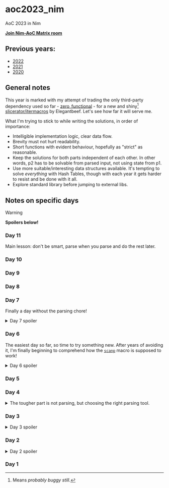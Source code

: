 # aoc2023_nim
AoC 2023 in Nim

**[Join Nim-AoC Matrix room](https://matrix.to/#/%23nim-aoc%3Amatrix.org?via=matrix.org&via=envs.net&via=t2bot.io)**

## Previous years:
 - [2022](https://github.com/ZoomRmc/aoc2022_nim)
 - [2021](https://github.com/ZoomRmc/aoc2021_nim)
 - [2020](https://github.com/ZoomRmc/aoc2020_nim)

## General notes
This year is marked with my attempt of trading the only third-party dependency used so far - [zero_functional](https://github.com/zero-functional/zero-functional) - for a new and shiny[^shiny] [slicerator/itermacros](https://github.com/beef331/slicerator) by Elegantbeef. Let's see how far it will serve me.

What I'm trying to stick to while writing the solutions, in order of importance:
 - Intelligible implementation logic, clear data flow.
 - Brevity must not hurt readability.
 - Short functions with evident behaviour, hopefully as "strict" as reasonable.
 - Keep the solutions for both parts independent of each other. In other words, p2 has to be solvable from parsed input, not using state from p1.
 - Use more suitable/interesting data structures available. It's tempting to solve *everything* with Hash Tables, though with each year it gets harder to resist and be done with it all.
 - Explore standard library before jumping to external libs.

## Notes on specific days

> [!WARNING]
> **Spoilers below!**

### Day 11
Main lesson: don't be smart, parse when you parse and do the rest later.

### Day 10

### Day 9

### Day 8

### Day 7
Finally a day without the parsing chore!
<details>
<summary>Day 7 spoiler</summary>
Few things are as satisfying as carefully and neatly structuring your code and getting correct results on the first run! One of such things is a task with clear requirements, no hidden gotchas and sudden twists.

Nim's lack of built-in pattern matching hurts a little, but not so much, considering if-expressions are not too bad to write. Just don't forget to be exhaustive and you can avoid debugging altogether!
</details>

### Day 6
The easiest day so far, so time to try something new. After years of avoiding it, I'm finally beginning to comprehend how the [`scanp`](https://nim-lang.org/docs/strscans.html#the-scanp-macro) macro is supposed to work!
<details>
<summary>Day 6 spoiler</summary>
Both iterative and analytical solution provided and in this particular case the latter is just an unnecessary complication.
</details>

### Day 5

### Day 4
<details>
<summary>The tougher part is not parsing, but choosing the right parsing tool.</summary>
It happened to be `parseutils` for this one for me. Writing dumb procedural code makes it easy to come to the right answer, and then you waste even more time compressing it all into something a bit more elegant, trimming those numerous consecutive loops. One could say it's all just spoiling of beautiful simple instructions with conditional branching!
</details>

### Day 3
<details>
<summary>Day 3 spoiler</summary>
One of the rare cases when using Maps (`tables`) for working with grids makes more sense, due to general sparsity of the data.
</details>

### Day 2
<details>
<summary>Day 2 spoiler</summary>
Learning Nim pegs pays off, though I wouldn't call actually using them neither quick nor simple.
</details>

### Day 1

[^shiny]: Means *probably buggy still*.
